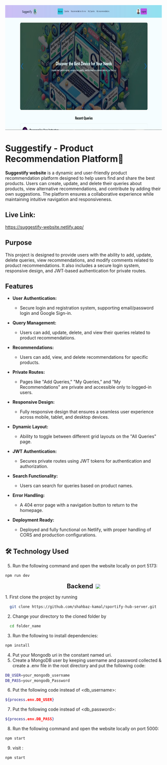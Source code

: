 <div align="center">
  <img height="400" src="https://raw.githubusercontent.com/shahbaz-kamal/suggestify-website-client/refs/heads/main/src/assets/github_banner.jpg"  />
</div>


# Suggestify - Product Recommendation Platform🌟

**Suggestify website** is a dynamic and user-friendly product recommendation platform designed to help users find and share the best products. Users can create, update, and delete their queries about products, view alternative recommendations, and contribute by adding their own suggestions. The platform ensures a collaborative experience while maintaining intuitive navigation and responsiveness.


## Live Link:
https://suggestify-website.netlify.app/

## Purpose
This project is designed to provide users with the ability to add, update, delete queries, view recommendations, and modify comments related to product recommendations. It also includes a secure login system, responsive design, and JWT-based authentication for private routes.






## Features

- **User Authentication:**
  - Secure login and registration system, supporting email/password login and Google Sign-in.

- **Query Management:**
  - Users can add, update, delete, and view their queries related to product recommendations.

- **Recommendations:**
  - Users can add, view, and delete recommendations for specific products.

- **Private Routes:**
  - Pages like "Add Queries," "My Queries," and "My Recommendations" are private and accessible only to logged-in users.

- **Responsive Design:**
  - Fully responsive design that ensures a seamless user experience across mobile, tablet, and desktop devices.

- **Dynamic Layout:**
  - Ability to toggle between different grid layouts on the "All Queries" page.

- **JWT Authentication:**
  - Secures private routes using JWT tokens for authentication and authorization.

- **Search Functionality:**
  - Users can search for queries based on product names.

- **Error Handling:**
  - A 404 error page with a navigation button to return to the homepage.

- **Deployment Ready:**
  - Deployed and fully functional on Netlify, with proper handling of CORS and production configurations.





## 🛠 Technology Used

5. Run the following command and open the website locally on port 5173:

```bash
npm run dev
```

<p align="center" style="display: flex; align-items: center; justify-content: center;">
  <span style="font-size: 20px; font-weight: bold;">Backend</span>
  <img src="https://cdn-icons-png.flaticon.com/128/6213/6213731.png" alt="Front End Icon" width="15" height="15" style="margin-left: 8px;" />
</p>
1. First clone the project by running

```bash
  git clone https://github.com/shahbaz-kamal/sportify-hub-server.git
```
2. Change your directory to the cloned folder by

```bash
  cd folder_name
```

3. Run the following to install dependencies:

```bash
npm install
```
4. Put your Mongodb uri in the constant named uri. 
5. Create a MongoDB user by keeping username and password collected &  create a .env file in the root directory and put the following code:

```bash
DB_USER=your_mongodb_username
DB_PASS=your_mongodb_Password
```
6. Put the following code instead of  <db_username>:

```bash
${process.env.DB_USER}
```
7. Put the following code instead of  <db_password>:

```bash
${process.env.DB_PASS}
```
8. Run the following command and open the website locally on port 5000:


```bash
npm start
```
9. visit :

```bash
npm start
```

###